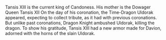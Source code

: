 Tansis XIII is the current king of Candoness. His mother is the Dowager Queen Tansis XII On the day of his coronation, the Time-Dragon Uldorak appeared, expecting to collect tribute, as it had with previous coronations. But unlike past coronations,  Dragon Knight ambushed Uldorak, killing the dragon. To show his gratitude, Tansis XIII had a new armor made for Davion, adorned with the horns of the slain Uldorak.
